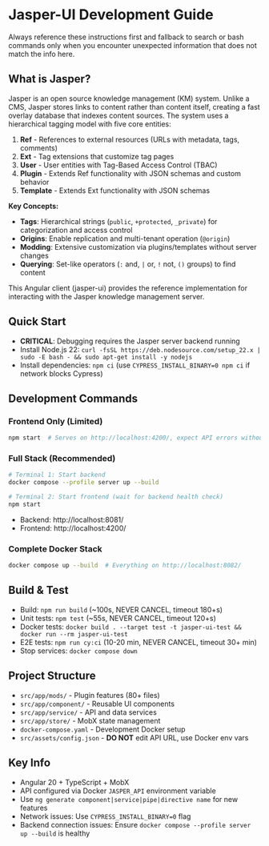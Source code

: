 # Jasper-UI Development Guide

Always reference these instructions first and fallback to search or bash commands only when you encounter unexpected information that does not match the info here.

## What is Jasper?

Jasper is an open source knowledge management (KM) system. Unlike a CMS, Jasper stores links to content rather than content itself, creating a fast overlay database that indexes content sources. The system uses a hierarchical tagging model with five core entities:

1. **Ref** - References to external resources (URLs with metadata, tags, comments)
2. **Ext** - Tag extensions that customize tag pages
3. **User** - User entities with Tag-Based Access Control (TBAC)
4. **Plugin** - Extends Ref functionality with JSON schemas and custom behavior
5. **Template** - Extends Ext functionality with JSON schemas

**Key Concepts:**
- **Tags**: Hierarchical strings (`public`, `+protected`, `_private`) for categorization and access control
- **Origins**: Enable replication and multi-tenant operation (`@origin`)
- **Modding**: Extensive customization via plugins/templates without server changes
- **Querying**: Set-like operators (`:` and, `|` or, `!` not, `()` groups) to find content

This Angular client (jasper-ui) provides the reference implementation for interacting with the Jasper knowledge management server.

## Quick Start

- **CRITICAL**: Debugging requires the Jasper server backend running
- Install Node.js 22: `curl -fsSL https://deb.nodesource.com/setup_22.x | sudo -E bash - && sudo apt-get install -y nodejs`
- Install dependencies: `npm ci` (use `CYPRESS_INSTALL_BINARY=0 npm ci` if network blocks Cypress)

## Development Commands

### Frontend Only (Limited)
```bash
npm start  # Serves on http://localhost:4200/, expect API errors without backend
```

### Full Stack (Recommended)
```bash
# Terminal 1: Start backend
docker compose --profile server up --build

# Terminal 2: Start frontend (wait for backend health check)
npm start
```
- Backend: http://localhost:8081/
- Frontend: http://localhost:4200/

### Complete Docker Stack
```bash
docker compose up --build  # Everything on http://localhost:8082/
```

## Build & Test

- Build: `npm run build` (~100s, NEVER CANCEL, timeout 180+s)
- Unit tests: `npm test` (~55s, NEVER CANCEL, timeout 120+s)
- Docker tests: `docker build . --target test -t jasper-ui-test && docker run --rm jasper-ui-test`
- E2E tests: `npm run cy:ci` (10-20 min, NEVER CANCEL, timeout 30+ min)
- Stop services: `docker compose down`

## Project Structure

- `src/app/mods/` - Plugin features (80+ files)
- `src/app/component/` - Reusable UI components
- `src/app/service/` - API and data services
- `src/app/store/` - MobX state management
- `docker-compose.yaml` - Development Docker setup
- `src/assets/config.json` - **DO NOT** edit API URL, use Docker env vars

## Key Info

- Angular 20 + TypeScript + MobX
- API configured via Docker `JASPER_API` environment variable
- Use `ng generate component|service|pipe|directive name` for new features
- Network issues: Use `CYPRESS_INSTALL_BINARY=0` flag
- Backend connection issues: Ensure `docker compose --profile server up --build` is healthy